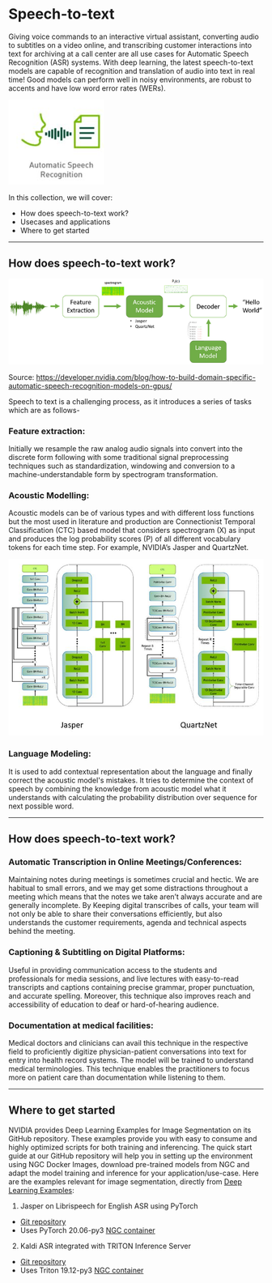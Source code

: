 # Speech-to-text

Giving voice commands to an interactive virtual assistant, converting audio to subtitles on a video online, and transcribing customer interactions into text for archiving at a call center are all use cases for Automatic Speech Recognition (ASR) systems. With deep learning, the latest speech-to-text models are capable of recognition and translation of audio into text in real time! Good models can perform well in noisy environments, are robust to accents and have low word error rates (WERs). 

![](img/8_speech-to-text-figure-1.png)

In this collection, we will cover:
- How does speech-to-text work?
- Usecases and applications
- Where to get started

---
## How does speech-to-text work?

![](img/8_speech-to-text-figure-2.png)

Source: https://developer.nvidia.com/blog/how-to-build-domain-specific-automatic-speech-recognition-models-on-gpus/

Speech to text is a challenging process, as it introduces a series of tasks which are as follows-

### Feature extraction: 
Initially we resample the raw analog audio signals into convert into the discrete form following with some traditional signal preprocessing techniques such as standardization, windowing and conversion to a machine-understandable form by spectrogram transformation. 

### Acoustic Modelling:

Acoustic models can be of various types and with different loss functions but the most used in literature and production are Connectionist Temporal Classification (CTC) based model that considers spectrogram (X) as input and produces the log probability scores (P) of all different vocabulary tokens for each time step. For example, NVIDIA’s Jasper and QuartzNet.

![](img/8_speech-to-text-figure-3.png)

### Language Modeling:

It is used to add contextual representation about the language and finally correct the acoustic model's mistakes. It tries to determine the context of speech by combining the knowledge from acoustic model what it understands with calculating the probability distribution over sequence for next possible word.

---
## How does speech-to-text work?

### Automatic Transcription in Online Meetings/Conferences:

Maintaining notes during meetings is sometimes crucial and hectic.  We are habitual to small errors, and we may get some distractions throughout a meeting which means that the notes we take aren’t always accurate and are generally incomplete. By Keeping digital transcribes of calls, your team will not only be able to share their conversations efficiently, but also understands the customer requirements, agenda and technical aspects behind the meeting.

### Captioning & Subtitling on Digital Platforms:

Useful in providing communication access to the students and professionals for media sessions, and live lectures with easy-to-read transcripts and captions containing precise grammar, proper punctuation, and accurate spelling. Moreover, this technique also improves reach and accessibility of education to deaf or hard-of-hearing audience.

### Documentation at medical facilities:

Medical doctors and clinicians can avail this technique in the respective field to proficiently digitize physician-patient conversations into text for entry into health record systems. The model will be trained to understand medical terminologies. This technique enables the practitioners to focus more on patient care than documentation while listening to them.


---
## Where to get started

NVIDIA provides Deep Learning Examples for Image Segmentation on its GitHub repository. These examples provide you with easy to consume and highly optimized scripts for both training and inferencing. The quick start guide at our GitHub repository will help you in setting up the environment using NGC Docker Images, download pre-trained models from NGC and adapt the model training and inference for your application/use-case. 
Here are the examples relevant for image segmentation, directly from [Deep Learning Examples](https://github.com/NVIDIA/DeepLearningExamples):

1. Jasper on Librispeech for English ASR using PyTorch
- [Git repository](https://github.com/NVIDIA/DeepLearningExamples/tree/master/PyTorch/SpeechRecognition/Jasper)
- Uses PyTorch 20.06-py3 [NGC container](https://ngc.nvidia.com/registry/nvidia-pytorch)

2. Kaldi ASR integrated with TRITON Inference Server
- [Git repository](https://github.com/NVIDIA/DeepLearningExamples/tree/master/Kaldi/SpeechRecognition)
- Uses Triton 19.12-py3 [NGC container](https://ngc.nvidia.com/catalog/containers/nvidia:tritonserver)
